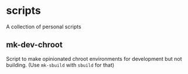 # scripts
A collection of personal scripts

## mk-dev-chroot
Script to make opinionated chroot environments for development but not building. (Use `mk-sbuild` with `sbuild` for that)
